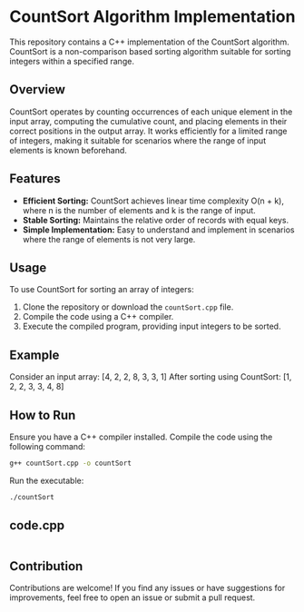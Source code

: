 # CountSort Algorithm Implementation
This repository contains a C++ implementation of the CountSort algorithm. CountSort is a non-comparison based sorting algorithm suitable for sorting integers within a specified range.

## Overview
CountSort operates by counting occurrences of each unique element in the input array, computing the cumulative count, and placing elements in their correct positions in the output array. It works efficiently for a limited range of integers, making it suitable for scenarios where the range of input elements is known beforehand.

## Features
- **Efficient Sorting:** CountSort achieves linear time complexity O(n + k), where n is the number of elements and k is the range of input.
- **Stable Sorting:** Maintains the relative order of records with equal keys.
- **Simple Implementation:** Easy to understand and implement in scenarios where the range of elements is not very large.

## Usage
To use CountSort for sorting an array of integers:
1. Clone the repository or download the `countSort.cpp` file.
2. Compile the code using a C++ compiler.
3. Execute the compiled program, providing input integers to be sorted.

## Example
Consider an input array: [4, 2, 2, 8, 3, 3, 1]
After sorting using CountSort: [1, 2, 2, 3, 3, 4, 8]

## How to Run
Ensure you have a C++ compiler installed. Compile the code using the following command:
```bash
g++ countSort.cpp -o countSort
```
Run the executable:
```bash
./countSort
```
## code.cpp 
```cpp

```
## Contribution
Contributions are welcome! If you find any issues or have suggestions for improvements, feel free to open an issue or submit a pull request.

